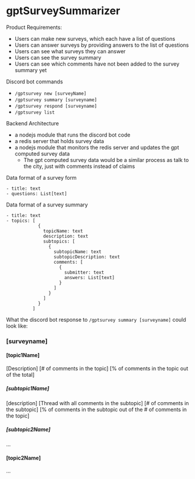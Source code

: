 # gptSurveySummarizer

Product Requirements:
  - Users can make new surveys, which each have a list of questions
  - Users can answer surveys by providing answers to the list of questions
  - Users can see what surveys they can answer
  - Users can see the survey summary
  - Users can see which comments have not been added to the survey summary yet

Discord bot commands
  - `/gptsurvey new [surveyName]`
  - `/gptsurvey summary [surveyname]`
  - `/gptsurvey respond [surveyname]`
  - `/gptsurvey list`

Backend Architecture
  - a nodejs module that runs the discord bot code
  - a redis server that holds survey data
  - a nodejs module that monitors the redis server and updates the gpt computed survey data
      - The gpt computed survey data would be a similar process as talk to the city, just with comments instead of claims


Data format of a survey form
```
- title: text
- questions: List[text]
```

Data format of a survey summary
```
- title: text
- topics: [
            {
              topicName: text
              description: text
              subtopics: [
                {
                  subtopicName: text
                  subtopicDescription: text
                  comments: [ 
                    {
                      submitter: text
                      answers: List[text]
                    }
                  ]
                }
              ]
            }
          ]
```

What the discord bot response to `/gptsurvey summary [surveyname]` could look like:

### [surveyname]
#### [topic1Name]
[Description]
[# of comments in the topic]
[% of comments in the topic out of the total]
##### [subtopic1Name]
[description]
[Thread with all comments in the subtopic]
[# of comments in the subtopic]
[% of comments in the subtopic out of the # of comments in the topic]
##### [subtopic2Name]
...

#### [topic2Name]
...


